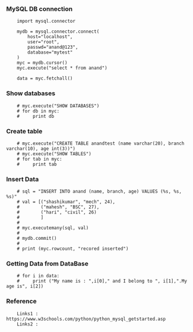 ### MySQL DB connection

        import mysql.connector

        mydb = mysql.connector.connect(
            host="localhost",
            user="root",
            passwd="anand@123",
            database="mytest"
        )
        myc = mydb.cursor()
        myc.execute("select * from anand")

        data = myc.fetchall()

### Show databases

        # myc.execute("SHOW DATABASES")
        # for db in myc:
        #     print db

### Create table
        # myc.execute("CREATE TABLE anandtest (name varchar(20), branch varchar(10), age int(3))")
        # myc.execute("SHOW TABLES")
        # for tab in myc:
        #     print tab

### Insert Data
        # sql = "INSERT INTO anand (name, branch, age) VALUES (%s, %s, %s)"
        # val = [("shashikumar", "mech", 24),
        #        ("mahesh", "BSC", 27),
        #        ("hari", "civil", 26)
        #        ]
        #
        # myc.executemany(sql, val)
        #
        # mydb.commit()
        #
        # print (myc.rowcount, "recored inserted")

### Getting Data from DataBase
        # for i in data:
        #     print ("My name is : ",i[0]," and I belong to ", i[1],".My age is", i[2])


### Reference 
        Links1 : https://www.w3schools.com/python/python_mysql_getstarted.asp
        Links2 :  
